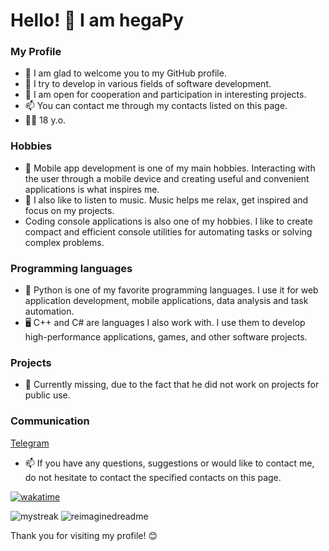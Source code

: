 # Hello! 👋 I am hegaPy

### My Profile

- 🔭 I am glad to welcome you to my GitHub profile.
- 🌱 I try to develop in various fields of software development.
- 👯 I am open for cooperation and participation in interesting projects.
- 📫 You can contact me through my contacts listed on this page.
- 👨‍💻 18 y.o.

### Hobbies

- 📱 Mobile app development is one of my main hobbies. Interacting with the user through a mobile device and creating useful and convenient applications is what inspires me.
- 🎵 I also like to listen to music. Music helps me relax, get inspired and focus on my projects.
- Coding console applications is also one of my hobbies. I like to create compact and efficient console utilities for automating tasks or solving complex problems.

### Programming languages

- 🐍 Python is one of my favorite programming languages. I use it for web application development, mobile applications, data analysis and task automation.
- 🖥️ C++ and C# are languages I also work with. I use them to develop high-performance applications, games, and other software projects.

### Projects

- 📂 Currently missing, due to the fact that he did not work on projects for public use.

### Communication
[Telegram](https://t.me/c4appuccinoFAQBot)

- 📫 If you have any questions, suggestions or would like to contact me, do not hesitate to contact the specified contacts on this page.

[![wakatime](https://wakatime.com/badge/user/018bdc6f-b63a-46ab-b437-afc905b2a1d2.svg)](https://wakatime.com/@018bdc6f-b63a-46ab-b437-afc905b2a1d2?style=default)

<img src="https://github-readme-streak-stats.herokuapp.com/?user=hegaPy&theme=tokyonight" alt="mystreak"/>

<img src="https://myreadme.vercel.app/api/embed/hegaPy?panels=userstatistics,toprepositories,toplanguages,commitgraph" alt="reimaginedreadme" />

Thank you for visiting my profile! 😊
